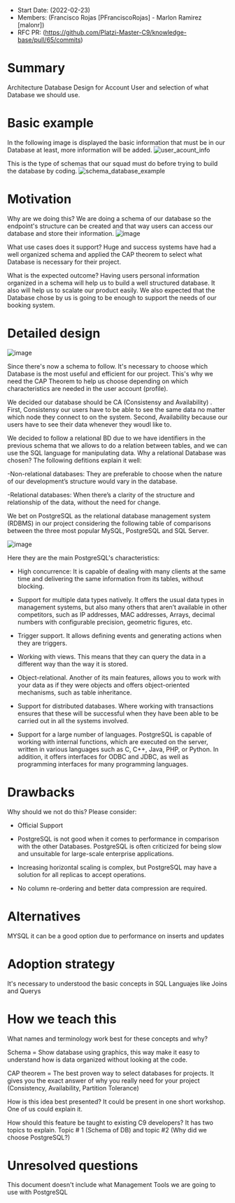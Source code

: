 - Start Date:  (2022-02-23)
- Members: (Francisco Rojas [PFranciscoRojas] - Marlon Ramirez [malonr]) 
- RFC PR: (https://github.com/Platzi-Master-C9/knowledge-base/pull/65/commits)

# Summary
Architecture Database Design for Account User and selection of what Database we should use.

# Basic example
In the following image is displayed the basic information that must be in our Database at least, more information will be added.
![user_acount_info](https://user-images.githubusercontent.com/58435018/157058980-58be3ddd-272f-4822-8369-9b0540c86ddb.png)

This is the type of schemas that our squad must do before trying to build the database by coding.
![schema_database_example](https://user-images.githubusercontent.com/58435018/157063167-79d21db8-8a2c-4666-8899-5547ee5b28de.png)



# Motivation

Why are we doing this?
We are doing a schema of our database so the endpoint's structure can be created and that way users can access our database and store their information. 
![image](https://user-images.githubusercontent.com/58435018/157071370-c9c6f940-62ce-4639-abde-07aebf42256a.png)


What use cases does it support?
Huge and success systems have had a well organized schema and applied the CAP theorem to select what Database is necessary for their project.
 
What is the expected outcome?
Having users personal information organized in a schema will help us to build a well structured database. It also will help us to scalate our product easily. We also expected that the Database chose by us  is going to be enough to support the needs of  our booking system. 

# Detailed design

![image](https://user-images.githubusercontent.com/58435018/155622919-25f1a224-4233-4ca4-a104-d4c0c8d0a9d3.png)

Since there's now a schema to follow. It's necessary to choose which Database is the most useful and efficient for our project. This's why we need the CAP Theorem to help us choose depending on which characteristics are needed in the user account (profile).  
 
We decided our database should be CA (Consistensy and Availability) . First, Consistensy our users have to be able to see the same data no matter which node they connect to on the system. Second, Availability because our users have to see their data whenever they woudl like to.

We decided to follow a relational BD due to we have identifiers in the previous schema that we allows to do a relation between tables, and we can use the SQL language for manipulating data. Why a relational Database was chosen? The following defitions explain it well:
 
 -Non-relational databases: They are preferable to choose when the nature of our development’s structure would vary in the database. 
 
 -Relational databases: When there’s a clarity of the structure and relationship of the data, without the need for change.


We bet on PostgreSQL as the relational database management system (RDBMS) in our project considering the following table of comparisons between the three most popular MySQL, PostgreSQL and SQL Server.


![image](https://user-images.githubusercontent.com/58435018/157071826-399cbc1b-02a1-43a3-9a87-e789610a0fed.png)

Here they are the main PostgreSQL's characteristics: 

- High concurrence: It is capable of dealing with many clients at the same time and delivering the same information from its tables, without blocking.

- Support for multiple data types natively. It offers the usual data types in management systems, but also many others that aren’t available in other competitors, such as IP addresses, MAC addresses, Arrays, decimal numbers with configurable precision, geometric figures, etc.

- Trigger support. It allows defining events and generating actions when they are triggers. 

- Working with views. This means that they can query the data in a different way than the way it is stored.

- Object-relational. Another of its main features, allows you to work with your data as if they were objects and offers object-oriented mechanisms, such as table inheritance.

- Support for distributed databases. Where working with transactions ensures that these will be successful when they have been able to be carried out in all the systems involved.

- Support for a large number of languages. PostgreSQL is capable of working with internal functions, which are executed on the server, written in various languages such as C, C++, Java, PHP, or Python. In addition, it offers interfaces for ODBC and JDBC, as well as programming interfaces for many programming languages.





# Drawbacks

Why should we not do this? Please consider:
- Official Support

- PostgreSQL is not good when it comes to performance in comparison with the other Databases. PostgreSQL is often criticized for being slow and unsuitable for large-scale enterprise applications.

- Increasing horizontal scaling is complex, but PostgreSQL may have a solution for all replicas to accept operations. 

- No column re-ordering and better data compression are required.

# Alternatives

MYSQL it can be a good option due to performance on inserts and updates

# Adoption strategy
It's necessary to understood the basic concepts in SQL Languajes like Joins and Querys

# How we teach this

What names and terminology work best for these concepts and why? 

Schema = Show database using graphics, this way make it easy to understand how is data organized without looking at the code. 

CAP theorem = The best proven way to select databases for projects. It gives you the exact answer of why you really need for your project (Consistency, Availability, Partition Tolerance)

How is this idea best presented? 
It could be present in one short workshop. One of us could explain it.

How should this feature be taught to existing C9 developers?
It has two topics to explain. Topic # 1 (Schema of DB) and topic #2 (Why did we choose PostgreSQL?)

# Unresolved questions
This document doesn't include what Management Tools we are going to use with PostgreSQL

